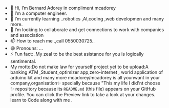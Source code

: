 - 👋 Hi, I’m Bernard Adorey in compliment mcadorey
- 👀 I’m a computer engineer.
- 🌱 I’m currently learning ..robotics ,AI,coding ,web developmen and many more.
- 💞️ I’m looking to collaborate and get connections to work with companies and association
- 📫 How to reach me .,call 0550030725..
- 😄 Pronouns: ...
- ⚡ Fun fact: .My zeal to be the best asistance for you is logically sentimental.
- My motto:Do not make law for yourself
project yet to be upload:A banking ATM ,Student_optimizer app,zero-internet , world application of arduino kit and many more
mcadorey/mcadorey is all younwant in your company,organisation✨ specially because "This my life I did'nt choose ✨ repository because its `README.md` (this file) appears on your GitHub profile.
You can click the Preview link to take a look at your changes.
learn to Code along with me .
